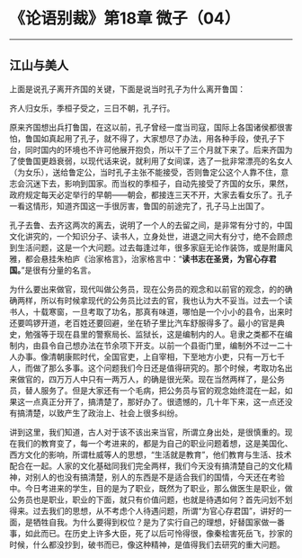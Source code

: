 # 《论语别裁》第18章 微子（04）

------

## 江山与美人

上面是说孔子离开齐国的关键，下面是说当时孔子为什么离开鲁国：

齐人归女乐，季桓子受之，三日不朝，孔子行。

原来齐国想出兵打鲁国，在这以前，孔子曾经一度当司寇，国际上各国诸侯都很害怕，鲁国如真起用了孔子，就不得了，大家想尽了办法，用各种手段，使孔子下台，同时国内的环境也不许可他展开抱负，所以干了三个月就下来了。后来齐国为了使鲁国更趋衰弱，以现代话来说，就利用了女间谍，选了一批非常漂亮的名女人（为女乐），送给鲁定公，当时孔子主张不能接受，否则鲁定公这个人靠不住，意志会沉迷下去，影响到国家。而当权的季桓子，自动先接受了齐国的女乐，果然，政府规定每天必定举行的早朝——朝会，都接连三天不开，大家去看女乐了。孔子一看这情形，知道齐国这一手很厉害，鲁国的前途完了，孔子马上出国了。

孔子去鲁、去齐这两次的离去，说明了一个人的去留之间，是非常有分寸的，中国文化讲究的，一个知识分子、读书人，立身处世，进退之间大有分寸，绝不会顾虑到生活问题，这是一个大问题。过去每逢过年，很多家庭无论作装饰，或是附庸风雅，都会悬挂朱柏庐《治家格言》，治家格言中：“**读书志在圣贤，为官心存君国。**”是很有分量的名言。

为什么要出来做官，现代叫做公务员，现在公务员的观念和以前官的观念，的的确确两样，所以有时候拿现代的公务员比过去的官，我也认为大不妥当。过去一个读书人，十载寒窗，一旦考取了功名，那真有味道，哪怕是一个小小的县令，出来时还要鸣锣开道，老百姓还要回避，坐在轿子里比汽车舒服得多了。最小的官是典史，勉强等于现在县里的警察局长、监狱长，这是编制内的人。皂隶之类都不在编制内，由县令自己想办法在节余项下开支。以前一个县衙门里，编制外不过一二十人办事。像清朝康熙时代，全国官吏，上自宰相，下至地方小吏，只有一万七千人，而做了那么多事。这个问题我们今日还是值得研究的。那个时候，考取功名出来做官的，四万万人中只有一两万人，的确是很光荣。现在当然两样了，是公务员，替人服务了。但是大家还有一个毛病，把公务员与官的观念始终混在一起，如果这一点真正分开了，搞清楚了，那好办了。很遗憾的，几十年下来，这一点还没有搞清楚，以致产生了政治上、社会上很多纠纷。

讲到这里，我们知道，古人对于该不该出来当官，所谓立身出处，是很慎重的。现在我们的教育变了，每一个考进来的，都是为自己的职业问题着想，这是美国化、西方文化的影响，所谓杜威等人的思想，“生活就是教育”，他们教育与生活、技术配合在一起。人家的文化基础同我们完全两样，我们今天没有搞清楚自己的文化精神，对别人的也没有搞清楚，别人的东西是不是适合我们的国情，今天还在考验中。今日考进来的学生，目的是为了职业，既然为了职业，那么做医生是职业，做公务员也是职业，职业的下面，就只有价值问题，也就是待遇如何？首先问划不划得来。过去我们的思想，从不考虑个人待遇问题，所谓“为官心存君国”，讲好的一面，是牺牲自我。为什么要得到权位？是为了实行自己的理想，好替国家做一番事，如此而已。在历史上许多大臣，死了以后可怜得很，像秦桧害死岳飞，抄家的时候，什么都没抄到，破书而已，像这种精神，是值得我们去研究的重大问题。

